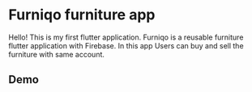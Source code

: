 # Furniqo furniture app
Hello! This is my first flutter application. 
Furniqo is a reusable furniture flutter application with Firebase. In this app Users can buy and sell the furniture with same account.
## Demo


